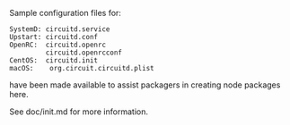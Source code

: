 Sample configuration files for:
```
SystemD: circuitd.service
Upstart: circuitd.conf
OpenRC:  circuitd.openrc
         circuitd.openrcconf
CentOS:  circuitd.init
macOS:    org.circuit.circuitd.plist
```
have been made available to assist packagers in creating node packages here.

See doc/init.md for more information.
